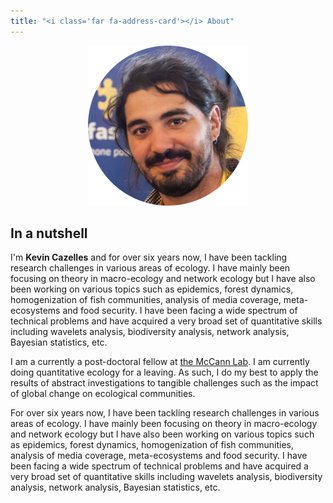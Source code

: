 ```yaml
--- 
title: "<i class='far fa-address-card'></i> About"
--- 
```



<center>
  <img class="avatar" src="img/avatar.png" width=256px alt="avatar"></img>
</center>


## In a nutshell

I'm **Kevin Cazelles** and for over six years now, I have been tackling research
challenges in various areas of ecology. I have mainly been focusing on theory in
macro-ecology and network ecology but I have also been working on various topics
such as epidemics, forest dynamics, homogenization of fish communities, analysis
of media coverage, meta-ecosystems and food security. I have been facing a wide
spectrum of technical problems and have acquired a very broad set of
quantitative skills including wavelets analysis, biodiversity analysis, network
analysis, Bayesian statistics, etc.


I am a currently a post-doctoral fellow at [the McCann
Lab](http://www.mccannlab.ca). I am currently doing quantitative ecology for a
leaving. As such, I do my best to apply the results of abstract investigations
to tangible challenges such as the impact of global change on ecological
communities.

For over six years now, I have been tackling research challenges in various
areas of ecology. I have mainly been focusing on theory in macro-ecology and
network ecology but I have also been working on various topics such as
epidemics, forest dynamics, homogenization of fish communities, analysis of
media coverage, meta-ecosystems and food security. I have been facing a wide
spectrum of technical problems and have acquired a very broad set of
quantitative skills including wavelets analysis, biodiversity analysis, network
analysis, Bayesian statistics, etc.